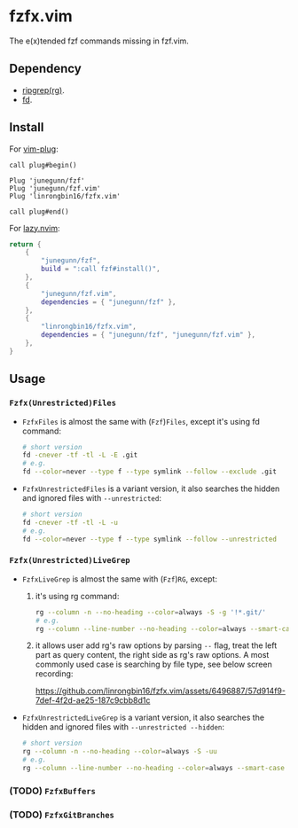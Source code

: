 # fzfx.vim

The e(x)tended fzf commands missing in fzf.vim.

## Dependency

- [ripgrep(rg)](https://github.com/BurntSushi/ripgrep).
- [fd](https://github.com/sharkdp/fd).

## Install

For [vim-plug](https://github.com/junegunn/vim-plug):

```vim
call plug#begin()

Plug 'junegunn/fzf'
Plug 'junegunn/fzf.vim'
Plug 'linrongbin16/fzfx.vim'

call plug#end()
```

For [lazy.nvim](https://github.com/folke/lazy.nvim):

```lua
return {
    {
        "junegunn/fzf",
        build = ":call fzf#install()",
    },
    {
        "junegunn/fzf.vim",
        dependencies = { "junegunn/fzf" },
    },
    {
        "linrongbin16/fzfx.vim",
        dependencies = { "junegunn/fzf", "junegunn/fzf.vim" },
    },
}
```

## Usage

### `Fzfx(Unrestricted)Files`

- `FzfxFiles` is almost the same with (`Fzf`)`Files`, except it's
  using fd command:

  ```bash
  # short version
  fd -cnever -tf -tl -L -E .git
  # e.g.
  fd --color=never --type f --type symlink --follow --exclude .git
  ```

- `FzfxUnrestrictedFiles` is a variant version, it also searches the hidden and
  ignored files with `--unrestricted`:

  ```bash
  # short version
  fd -cnever -tf -tl -L -u
  # e.g.
  fd --color=never --type f --type symlink --follow --unrestricted
  ```

### `Fzfx(Unrestricted)LiveGrep`

- `FzfxLiveGrep` is almost the same with (`Fzf`)`RG`, except:

  1. it's using rg command:

     ```bash
     rg --column -n --no-heading --color=always -S -g '!*.git/'
     # e.g.
     rg --column --line-number --no-heading --color=always --smart-case
     ```

  2. it allows user add rg's raw options by parsing `--` flag, treat the left part
     as query content, the right side as rg's raw options. A most commonly used
     case is searching by file type, see below screen recording:
     
     https://github.com/linrongbin16/fzfx.vim/assets/6496887/57d914f9-7def-4f2d-ae25-187c9cbb8d1c

- `FzfxUnrestrictedLiveGrep` is a variant version, it also searches the hidden and
  ignored files with `--unrestricted --hidden`:

  ```bash
  # short version
  rg --column -n --no-heading --color=always -S -uu
  # e.g.
  rg --column --line-number --no-heading --color=always --smart-case --unrestricted --hidden
  ```

### (TODO) `FzfxBuffers`

### (TODO) `FzfxGitBranches`
